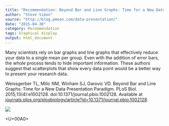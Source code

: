 ```yaml
---
title: "Recommendation: Beyond Bar and Line Graphs: Time for a New Data Presentation Paradigm"
author: "Steve Simon"
source: "http://blog.pmean.com/data-presentation/"
date: "2015-04-30"
category: Recommendation
tags: Graphical display
output: html_document
---
```


Many scientists rely on bar graphs and line graphs that effectively
reduce your data to a single mean per group. Even with the addition of
error bars, the whole process tends to hide important information. These
authors suggest that scatterplots that show every data point would be a
better way to present your research data.

<!---More--->

Weissgerber TL, Milic NM, Winham SJ, Garovic VD. Beyond Bar and Line
Graphs: Time for a New Data Presentation Paradigm. PLoS Biol.
2015;13(4):e1002128. doi:10.1371/journal.pbio.1002128. Available at
[journals.plos.org/plosbiology/article?id=10.1371/journal.pbio.1002128](http://journals.plos.org/plosbiology/article?id=10.1371/journal.pbio.1002128).

![](../../../web/images/data-presentation01.png)



<U+00A0>


